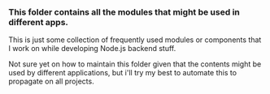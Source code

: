 ### This folder contains all the modules that might be used in different apps. 

This is just some collection of frequently used modules or components that I work on while developing Node.js backend stuff.

Not sure yet on how to maintain this folder given that the contents might be used by different applications, but i'll try my best to automate this to
propagate on all projects.